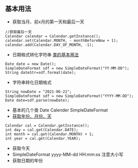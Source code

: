 ## 基本用法
- 获取当月、前x月的第一天和最后一天
```
//获取最后一天
Calendar calendar = Calendar.getInstance();
calendar.set(Calendar.MONTH, - monthBeforeNow + 1);
calendar.add(Calendar.DAY_OF_MONTH, -1);
```
- 日期格式转化字符串 [类的基本用法](http://c.biancheng.net/view/878.html)
```
Date date = new Date();
SimpleDateFormat sdf = new SimpleDateFormat("YY-MM-DD");
String dateStr=sdf.format(date);
```
- 字符串转化日期格式
```
String nowDate = "2021-06-21";
SimpleDateFormat sdf = new SimpleDateFormat("YYYY-MM-DD");
Date date=sdf.parse(nowDate);
```
- 基本的几个类 Date Calender SimpleDateFormat 
- [获取年份、月份、天](https://www.runoob.com/java/date-year-month.html)
```
Calendar cal = Calendar.getInstance();
int day = cal.get(Calendar.DATE);
int month = cal.get(Calendar.MONTH) + 1;
int year = cal.get(Calendar.YEAR);
```
- 获取今天
- SimpleDateFormat yyyy-MM-dd HH:mm:ss 注意大小写
- 获取日期的年份
